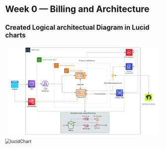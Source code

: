 # Week 0 — Billing and Architecture

## Created Logical architectual Diagram in Lucid charts  

![logical Architecture](logicaldiagramCrudder.png)
![lucidChart](https://lucid.app/documents/view/e730cc85-0176-4c52-8acc-f213e74868df)
